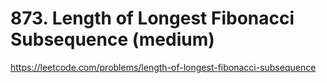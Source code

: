 # 873. Length of Longest Fibonacci Subsequence (medium)

https://leetcode.com/problems/length-of-longest-fibonacci-subsequence
